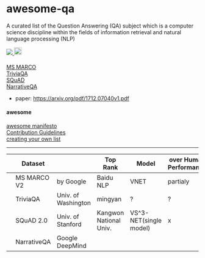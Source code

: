 # awesome-qa

A curated list of the Question Answering (QA) subject which is a computer science discipline within the fields of information retrieval and natural language processing (NLP)

<p float="left">
  <a href="https://awesome.re">
    <img src="https://awesome.re/badge-flat.svg">
  </a>
  <a href="https://creativecommons.org/share-your-work/public-domain/cc0/">
  <img src="https://www.researchgate.net/profile/Donat_Agosti/publication/51971424/figure/fig2/AS:203212943564807@1425461149299/Logo-of-the-CC-Zero-or-CC0-Public-Domain-Dedication-License-No-Rights-Reserved-CC.png" height="20">
  </a>
</p>

#### 
[MS MARCO](http://www.msmarco.org/dataset.aspx) <br/>
[TriviaQA]() <br/>
[SQuAD](https://rajpurkar.github.io/SQuAD-explorer/) <br/>
[NarrativeQA](https://github.com/deepmind/narrativeqa) <br/>
- paper: https://arxiv.org/pdf/1712.07040v1.pdf

#### awesome
[awesome manifesto](https://github.com/sindresorhus/awesome/blob/master/awesome.md#only-awesome-is-awesome) <br/>
[Contribution Guidelines](https://github.com/sindresorhus/awesome/blob/master/contributing.md) <br/>
[creating your own list](https://github.com/sindresorhus/awesome/blob/master/create-list.md) <br/>

---

|   | Dataset     |                     | Top Rank               | Model                  | over Human Performance |
|---|-------------|---------------------|------------------------|------------------------|------------------------|
|   | MS MARCO V2 | by Google           | Baidu NLP              | VNET                   | partialy               |
|   | TriviaQA    | Univ. of Washington | mingyan                | ?                      | ?                      |
|   | SQuAD 2.0   | Univ. of Stanford   | Kangwon National Univ. | VS^3-NET(single model) | x                      |
|   | NarrativeQA | Google DeepMind     |                        |                        |                        |
